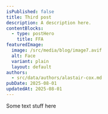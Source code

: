 ```yaml
---
isPublished: false
title: Third post
description: A description here.
contentBlocks:
  - type: postHero
    title: FFA
featuredImage:
  image: /src/media/blog/image7.avif
  alt: Face
  variant: plain
  layout: default
authors:
  - src/data/authors/alastair-cox.md
pubDate: 2025-08-01
updatedAt: 2025-08-01
---
```

Some text stuff here